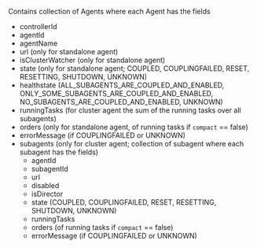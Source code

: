 Contains collection of Agents where each Agent has the fields
* controllerId
* agentId
* agentName
* url (only for standalone agent)
* isClusterWatcher (only for standalone agent)
* state (only for standalone agent; COUPLED, COUPLINGFAILED, RESET, RESETTING, SHUTDOWN, UNKNOWN)
* healthstate (ALL\_SUBAGENTS\_ARE\_COUPLED\_AND\_ENABLED, ONLY\_SOME\_SUBAGENTS\_ARE\_COUPLED\_AND\_ENABLED, NO\_SUBAGENTS\_ARE\_COUPLED\_AND\_ENABLED, UNKNOWN)
* runningTasks (for cluster agent the sum of the running tasks over all subagents)
* orders (only for standalone agent, of running tasks if ``compact`` == false)
* errorMessage (if COUPLINGFAILED or UNKNOWN)
* subagents (only for cluster agent; collection of subagent where each subagent has the fields)
	* agentId
	* subagentId
	* url
	* disabled
	* isDirector
	* state (COUPLED, COUPLINGFAILED, RESET, RESETTING, SHUTDOWN, UNKNOWN)
	* runningTasks
	* orders (of running tasks if ``compact`` == false)
	* errorMessage (if COUPLINGFAILED or UNKNOWN)